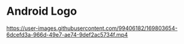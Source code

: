 # Android Logo

https://user-images.githubusercontent.com/99406182/169803654-6dcefd3a-966d-49e7-ae74-9def2ac5734f.mp4

